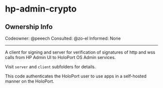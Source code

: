 # hp-admin-crypto

## Ownership Info
Codeowner: @peeech
Consulted: @zo-el
Informed: None

--------

A client for signing and server for verification of signatures of http and wss calls from HP Admin UI to HoloPort OS Admin services.

Visit `server` and `client` subfolders for details.

This code authenticates the HoloPort user to use apps in a self-hosted manner on the HoloPort.
